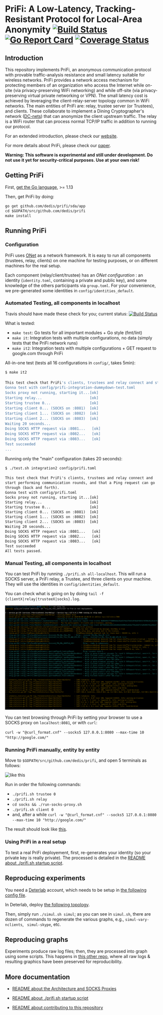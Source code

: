 # PriFi: A Low-Latency, Tracking-Resistant Protocol for Local-Area Anonymity [![Build Status](https://travis-ci.org/dedis/prifi.svg?branch=master)](https://travis-ci.org/dedis/prifi) [![Go Report Card](https://goreportcard.com/badge/github.com/dedis/prifi)](https://goreportcard.com/report/github.com/dedis/prifi) [![Coverage Status](https://coveralls.io/repos/github/dedis/prifi/badge.svg?branch=master)](https://coveralls.io/github/dedis/prifi?branch=master)

## Introduction


This repository implements PriFi, an anonymous communication protocol with provable traffic-analysis resistance and small latency suitable for wireless networks. PriFi provides a network access mechanism for protecting members of an organization who access the Internet while on-site (via privacy-preserving WiFi networking) and while off-site (via privacy-preserving virtual private networking or VPN). The small latency cost is achieved by leveraging the client-relay-server topology common in WiFi networks. The main entities of PriFi are: relay, trustee server (or Trustees), and clients. These collaborate to implement a Dining Cryptographer's network ([DC-nets](https://en.wikipedia.org/wiki/Dining_cryptographers_problem)) that can anonymize the client upstream traffic. The relay is a WiFi router that can process normal TCP/IP traffic in addition to running our protocol.

For an extended introduction, please check our [website](https://prifi.net/).

For more details about PriFi, please check our [paper](https://petsymposium.org/2020/files/papers/issue4/popets-2020-0059.pdf).


**Warning: This software is experimental and still under development. Do not use it yet for security-critical purposes. Use at your own risk!**

## Getting PriFi

First, [get the Go language](https://golang.org/dl/), >= 1.13

Then, get PriFi by doing:

```
go get github.com/dedis/prifi/sda/app
cd $GOPATH/src/github.com/dedis/prifi
make install
```

## Running PriFi

### Configuration

PriFi uses [ONet](https://github.com/dedis/onet) as a network framework. It is easy to run all components (trustees, relay, clients) on one machine for testing purposes, or on different machines for the real setup.

Each component (relay/client/trustee) has an *ONet configuration* : an identity (`identity.toml`, containing a private and public key), and some knowledge of the others participants via `group.toml`. For your convenience, we pre-generated some identities in `config/identities_default`.

### Automated Testing, all components in localhost

Travis should have made these check for you; current status: [![Build Status](https://travis-ci.org/dedis/prifi.svg?branch=master)](https://travis-ci.org/dedis/prifi)

What is tested:
- `make test`: Go tests for all important modules + Go style (fmt/lint)
- `make it`: Integration tests with multiple configurations, no data (simply tests that the PriFi network runs)
- `make it2`: Integration tests with multiple configurations + GET request to google.com through PriFi

All-in-one test (tests all 16 configurations in `config/`, takes 5min):
```bash
$ make it2

This test check that PriFi's clients, trustees and relay connect and start performing communication rounds, and that a Ping request can go through (back and forth).
Gonna test with config/prifi-integration-dummydown-test.toml
Socks proxy not running, starting it...[ok]
Starting relay...                      [ok]
Starting trustee 0...                  [ok]
Starting client 0... (SOCKS on :8081)  [ok]
Starting client 1... (SOCKS on :8082)  [ok]
Starting client 2... (SOCKS on :8083)  [ok]
Waiting 20 seconds...
Doing SOCKS HTTP request via :8081...   [ok]
Doing SOCKS HTTP request via :8082...   [ok]
Doing SOCKS HTTP request via :8083...   [ok]
Test succeeded
...
```

Running only the "main" configuration (takes 20 seconds):
```
$ ./test.sh integration2 config/prifi.toml

This test check that PriFi's clients, trustees and relay connect and start performing communication rounds, and that a Ping request can go through (back and forth).
Gonna test with config/prifi.toml
Socks proxy not running, starting it...[ok]
Starting relay...                      [ok]
Starting trustee 0...                  [ok]
Starting client 0... (SOCKS on :8081)  [ok]
Starting client 1... (SOCKS on :8082)  [ok]
Starting client 2... (SOCKS on :8083)  [ok]
Waiting 20 seconds...
Doing SOCKS HTTP request via :8081...   [ok]
Doing SOCKS HTTP request via :8082...   [ok]
Doing SOCKS HTTP request via :8083...   [ok]
Test succeeded
All tests passed.
```

### Manual Testing, all components in localhost

You can test PriFi by running `./prifi.sh all-localhost`. This will run a SOCKS server, a PriFi relay, a Trustee, and three clients on your machine. They will use the identities in `config/identities_default`.
 
You can check what is going on by doing `tail -f {clientX|relay|trusteeX|socks}.log`.

![relay.log](screenshots/relay.png)

You can test browsing through PriFi by setting your browser to use a SOCKS proxy on `localhost:8081`, or with `curl`:

```curl -w "@curl_format.cnf" --socks5 127.0.0.1:8080 --max-time 10 "http://google.com/"```

### Running PriFi manually, entity by entity

Move to `$GOPATH/src/github.com/dedis/prifi`, and open 5 terminals as follows:
 
 ![like this](screenshots/manual-run1.png)

Run in order the following commands:
- `./prifi.sh trustee 0`
- `./prifi.sh relay`
- `cd socks && ./run-socks-proxy.sh`
- `./prifi.sh client 0`
- and, after a while `curl -w "@curl_format.cnf" --socks5 127.0.0.1:8080 --max-time 10 "http://google.com/"`

The result should look like [this](screenshots/manual-run2.png).

### Using PriFi in a real setup

To test a real PriFi deployement, first, re-generates your identity (so your private key is really private). The processed is detailed in the [README about ./prifi.sh startup script](README_prifi.sh.md).
 
## Reproducing experiments

You need a [Deterlab](http://deterlab.net/) account, which needs to be setup in [the following config file](sda/simulation/deter.toml).

In Deterlab, deploy [the following topology](sda/simulation/deter.ns).

Then, simply run `./simul.sh simul`; as you can see in `simul.sh`, there are dozen of commands to regenerate the various graphs, e.g., `simul-vary-nclients`, ` simul-skype`, etc.

## Reproducing graphs

Experiments produce raw log files; then, they are processed into graph using some scripts. This happens in [this other repo](https://github.com/lbarman/prifi-experiments), where all raw logs & resulting graphics have been preserved for reproducibility.

## More documentation

 - [README about the Architecture and SOCKS Proxies](README_architecture.md)

 - [README about ./prifi.sh startup script](README_prifi.sh.md)

 - [README about contributing to this repository](README_contributing.md)
